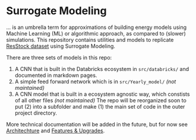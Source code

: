 # Surrogate Modeling

... is an umbrella term for approximations of building energy models
using Machine Learning (ML) or algorithmic approach, as compared to
(slower) simulations. This repository contains utilities and models
to replicate [ResStock dataset](https://resstock.nrel.gov/)
using Surrogate Modeling.

There are three sets of models in this repo:

1. A CNN that is built in the Databricks ecosystem in `src/databricks/` and documented in markdown pages.
2. A simple feed forward network which is in `src/Yearly_model/` _(not maintained)_
3. A CNN model that is built in a ecosystem agnostic way, which constists of all other files _(not maintained)_
   The repo will be reorganized soon to put (2) into a subfolder and make (1) the main set of code in the outer project directory.

More technical documentation will be added in the future, but for now see [Architechture](architecture.md) and [Features & Upgrades](features_upgrades.md).
